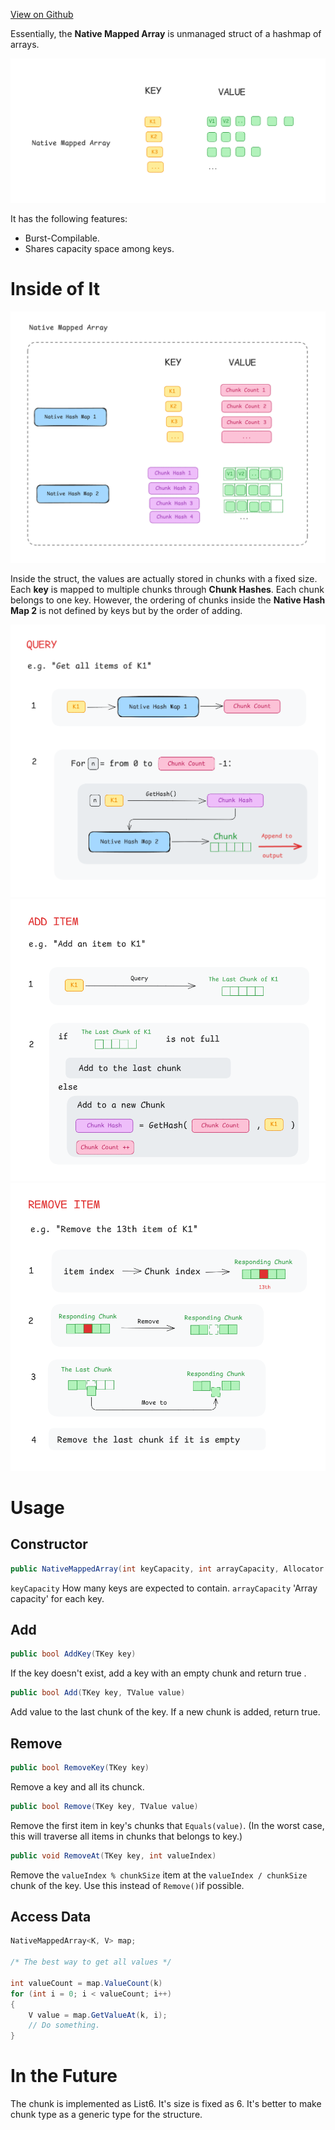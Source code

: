 [View on Github](https://github.com/zhanong/Native-Mapped-Array/tree/main)

Essentially, the **Native Mapped Array** is unmanaged struct of a hashmap of arrays.

![](img/function.png)

It has the following features:
- Burst-Compilable.
- Shares capacity space among keys.

# Inside of It

![](img/structure.png)

Inside the struct, the values are actually stored in chunks with a fixed size. Each **key** is mapped to multiple chunks through **Chunk Hashes**.
Each chunk belongs to one key. However, the ordering of chunks inside the **Native Hash Map 2** is not defined by keys but by the order of adding.

![](img/query.png)
![](img/add.png)
![](img/remove.png)


# Usage

## Constructor
```c#
public NativeMappedArray(int keyCapacity, int arrayCapacity, Allocator allocator)
```
`keyCapacity`  How many keys are expected to contain.
`arrayCapacity`   'Array capacity' for each key.


## Add
```c#
public bool AddKey(TKey key) 
```
If the key doesn't exist, add a key with an empty chunk and return true .

```c#
public bool Add(TKey key, TValue value) 
```
Add value to the last chunk of the key. If a new chunk is added, return true.


## Remove


```c#
public bool RemoveKey(TKey key)
```
Remove a key and all its chunck.


```c#
public bool Remove(TKey key, TValue value)
```
Remove the first item in key's chunks that `Equals(value)`.
(In the worst case, this will traverse all items in chunks that belongs to key.)


```c#
public void RemoveAt(TKey key, int valueIndex)
```
Remove the `valueIndex % chunkSize` item at the `valueIndex / chunkSize` chunk of the key. Use this instead of `Remove()`if possible.


## Access Data
```c#
NativeMappedArray<K, V> map;

/* The best way to get all values */

int valueCount = map.ValueCount(k)
for (int i = 0; i < valueCount; i++)
{
	V value = map.GetValueAt(k, i);
	// Do something.
}
```

# In the Future
The chunk is implemented as List6. It's size is fixed as 6. It's better to make chunk type as a generic type for the structure.

